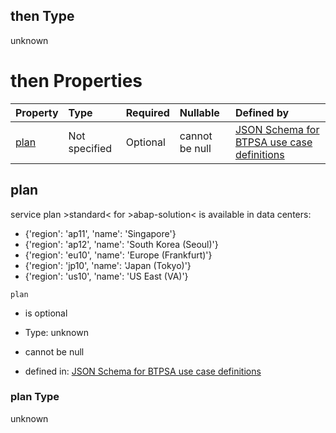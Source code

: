## then Type

unknown

# then Properties

| Property      | Type          | Required | Nullable       | Defined by                                                                                                                                                                                                                                    |
| :------------ | :------------ | :------- | :------------- | :-------------------------------------------------------------------------------------------------------------------------------------------------------------------------------------------------------------------------------------------- |
| [plan](#plan) | Not specified | Optional | cannot be null | [JSON Schema for BTPSA use case definitions](btpsa-usecase-properties-services-items-allof-1-then-allof-1-then-allof-0-then-properties-plan.md "undefined#/properties/services/items/allOf/1/then/allOf/1/then/allOf/0/then/properties/plan") |

## plan

service plan >standard< for >abap-solution< is available in data centers:

*   {'region': 'ap11', 'name': 'Singapore'}
*   {'region': 'ap12', 'name': 'South Korea (Seoul)'}
*   {'region': 'eu10', 'name': 'Europe (Frankfurt)'}
*   {'region': 'jp10', 'name': 'Japan (Tokyo)'}
*   {'region': 'us10', 'name': 'US East (VA)'}

`plan`

*   is optional

*   Type: unknown

*   cannot be null

*   defined in: [JSON Schema for BTPSA use case definitions](btpsa-usecase-properties-services-items-allof-1-then-allof-1-then-allof-0-then-properties-plan.md "undefined#/properties/services/items/allOf/1/then/allOf/1/then/allOf/0/then/properties/plan")

### plan Type

unknown
